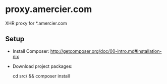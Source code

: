 proxy.amercier.com
==================

XHR proxy for *.amercier.com


Setup
-----

  - Install Composer: http://getcomposer.org/doc/00-intro.md#installation-nix
  - Download project packages:

    cd src/ && composer install
